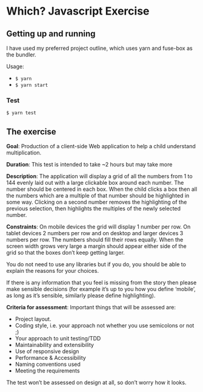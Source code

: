 # Which? Javascript Exercise

## Getting up and running

I have used my preferred project outline, which uses yarn and fuse-box as the bundler.

Usage:

- `$ yarn`
- `$ yarn start`

### Test

`$ yarn test`

## The exercise

__Goal__: Production of a client-side Web application to help a child understand multiplication.

__Duration__: This test is intended to take ~2 hours but may take more

__Description__: The application will display a grid of all the numbers from 1 to 144 evenly laid out with a large clickable box around each number. The number should be centered in each box. When the child clicks a box then all the numbers which are a multiple of that number should be highlighted in some way. Clicking on a second number removes the highlighting of the previous selection, then highlights the multiples of the newly selected number.

__Constraints__: On mobile devices the grid will display 1 number per row. On tablet devices 2 numbers per row and on desktop and larger devices 3 numbers per row. The numbers should fill their rows equally. When the screen width grows very large a margin should appear either side of the grid so that the boxes don’t keep getting larger.

You do not need to use any libraries but if you do, you should be able to explain the reasons for your choices.

If there is any information that you feel is missing from the story then please make sensible decisions (for example it’s up to you how you define ‘mobile’, as long as it’s sensible, similarly please define highlighting).

__Criteria for assessment__: Important things that will be assessed are:

* Project layout.
* Coding style, i.e. your approach not whether you use semicolons or not ;)
* Your approach to unit testing/TDD
* Maintainability and extensibility
* Use of responsive design
* Performance & Accessibility
* Naming conventions used
* Meeting the requirements

The test won’t be assessed on design at all, so don’t worry how it looks.
